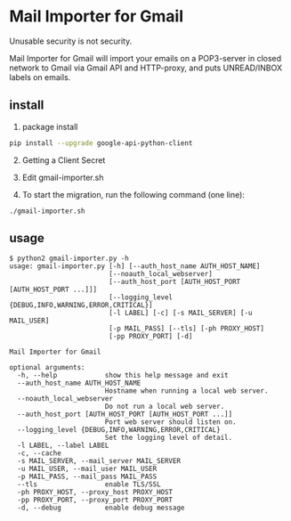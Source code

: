 # Mail Importer for Gmail
Unusable security is not security.

Mail Importer for Gmail will import your emails on a POP3-server in closed network to Gmail via Gmail API and HTTP-proxy, and puts UNREAD/INBOX labels on emails.

## install
1. package install

```sh
pip install --upgrade google-api-python-client
```

2. Getting a Client Secret

3. Edit gmail-importer.sh

4. To start the migration, run the following command (one line):
```
./gmail-importer.sh
```

## usage
```
$ python2 gmail-importer.py -h
usage: gmail-importer.py [-h] [--auth_host_name AUTH_HOST_NAME]
                         [--noauth_local_webserver]
                         [--auth_host_port [AUTH_HOST_PORT [AUTH_HOST_PORT ...]]]
                         [--logging_level {DEBUG,INFO,WARNING,ERROR,CRITICAL}]
                         [-l LABEL] [-c] [-s MAIL_SERVER] [-u MAIL_USER]
                         [-p MAIL_PASS] [--tls] [-ph PROXY_HOST]
                         [-pp PROXY_PORT] [-d]

Mail Importer for Gmail

optional arguments:
  -h, --help            show this help message and exit
  --auth_host_name AUTH_HOST_NAME
                        Hostname when running a local web server.
  --noauth_local_webserver
                        Do not run a local web server.
  --auth_host_port [AUTH_HOST_PORT [AUTH_HOST_PORT ...]]
                        Port web server should listen on.
  --logging_level {DEBUG,INFO,WARNING,ERROR,CRITICAL}
                        Set the logging level of detail.
  -l LABEL, --label LABEL
  -c, --cache
  -s MAIL_SERVER, --mail_server MAIL_SERVER
  -u MAIL_USER, --mail_user MAIL_USER
  -p MAIL_PASS, --mail_pass MAIL_PASS
  --tls                 enable TLS/SSL
  -ph PROXY_HOST, --proxy_host PROXY_HOST
  -pp PROXY_PORT, --proxy_port PROXY_PORT
  -d, --debug           enable debug message
```
